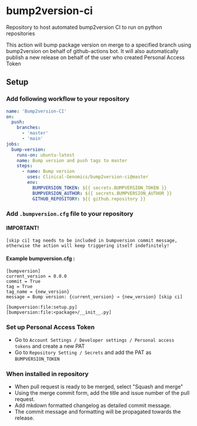 # bump2version-ci
Repository to host automated bump2version CI to run on python repositories

This action will bump package version on merge to a specified branch using bump2version on behalf of github-actions bot.
It will also automatically publish a new release on behalf of the user who created Personal Access Token

## Setup

### Add following workflow to your repository

```yaml
name: 'Bump2version-CI'
on:
  push:
    branches:
      - 'master'
      - 'main'
jobs:
  bump-version:
    runs-on: ubuntu-latest
    name: Bump version and push tags to master
    steps:
      - name: Bump version
        uses: Clinical-Genomics/bump2version-ci@master
        env:
          BUMPVERSION_TOKEN: ${{ secrets.BUMPVERSION_TOKEN }}
          BUMPVERSION_AUTHOR: ${{ secrets.BUMPVERSION_AUTHOR }}
          GITHUB_REPOSITORY: ${{ github.repository }}
```

### Add `.bumpversion.cfg` file to your repository


#### IMPORTANT! 
```
[skip ci] tag needs to be included in bumpversion commit message, otherwise the action will keep triggering itself indefinitely!  
```

#### Example bumpversion.cfg :
```
[bumpversion]
current_version = 0.0.0
commit = True
tag = True
tag_name = {new_version}
message = Bump version: {current_version} → {new_version} [skip ci] 

[bumpversion:file:setup.py]
[bumpversion:file:<package>/__init__.py]
```

### Set up Personal Access Token

* Go to `Account Settings / Developer settings / Personal access tokens` and 
create a new PAT
* Go to `Repository Setting / Secrets` and add the PAT as `BUMPVERSION_TOKEN`

### When installed in repository

* When pull request is ready to be merged, select "Squash and merge"
* Using the merge commit form, add the title and issue number of the pull request.
* Add mkdown formatted changelog as detailed commit message. 
* The commit message and formatting will be propagated towards the release.


